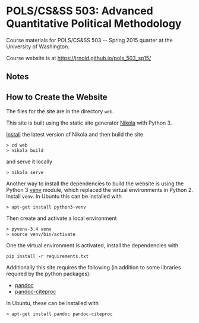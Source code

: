 # POLS/CS&SS 503: Advanced Quantitative Political Methodology

Course materials for POLS/CS&SS 503 -- Spring 2015 quarter at the University of Washington.

Course website is at https://jrnold.github.io/pols_503_sp15/

## Notes



## How to Create the Website

The files for the site are in the directory `web`.

This site is built using the static site generator [Nikola](http://getnikola.com/) with Python 3. 

[Install](http://getnikola.com/handbook.html#installing-nikola) the latest version of Nikola and then build the site

```console
> cd web
> nikola build
```
and serve it locally
```console
> nikola serve
```

Another way to install the dependencies to build the website is using the Python 3 [venv](https://docs.python.org/3/library/venv.html) module, which replaced the virtual environments in Python 2.
Install `venv`. In Ubuntu this can be installed with
```console
> apt-get install python3-venv
```
Then create and activate a local environment
```
> pyvenv-3.4 venv
> source venv/bin/activate
```
One the virtual environment is activated, install the dependencies with
```
pip install -r requirements.txt
```

Additionally this site requires the following (in addition to some libraries required by the python packages):

- [pandoc](http://johnmacfarlane.net/pandoc/)
- [pandoc-citeproc](https://github.com/jgm/pandoc-citeproc)

In Ubuntu, these can be installed with
```console
> apt-get install pandoc pandoc-citeproc
```


<!--  LocalWords:  nikola cd venv python3 pyvenv txt pandoc citeproc
 -->
